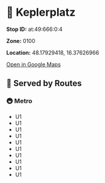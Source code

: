 # 🚉 Keplerplatz


**Stop ID:** at:49:666:0:4

**Zone:** 0100

**Location:** 48.17929418, 16.37626966

[Open in Google Maps](https://www.google.com/maps?q=48.17929418,16.37626966)

## 🚆 Served by Routes

### 🚇 Metro
- U1
- U1
- U1
- U1
- U1
- U1
- U1
- U1
- U1
- U1